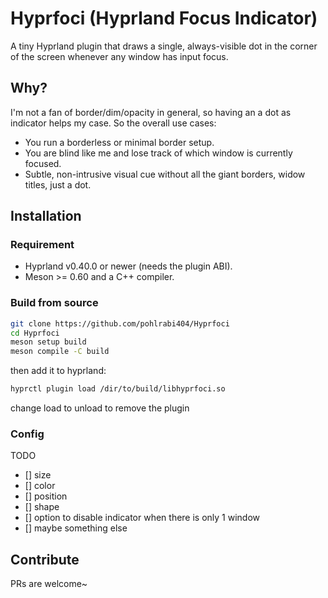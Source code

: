 # Hyprfoci (Hyprland Focus Indicator)
A tiny Hyprland plugin that draws a single, always-visible dot in the corner of the screen whenever any window has input focus.

## Why?
I'm not a fan of border/dim/opacity in general, so having an a dot as indicator helps my case.
So the overall use cases: 
- You run a borderless or minimal border setup.
- You are blind like me and lose track of which window is currently focused.
- Subtle, non-intrusive visual cue without all the giant borders, widow titles, just a dot.

## Installation
### Requirement
- Hyprland v0.40.0 or newer (needs the plugin ABI).
- Meson >= 0.60 and a C++ compiler. 

### Build from source
```bash
git clone https://github.com/pohlrabi404/Hyprfoci
cd Hyprfoci
meson setup build
meson compile -C build
```
then add it to hyprland:
```bash
hyprctl plugin load /dir/to/build/libhyprfoci.so
```
change load to unload to remove the plugin

### Config
TODO
- [] size
- [] color
- [] position
- [] shape
- [] option to disable indicator when there is only 1 window
- [] maybe something else

## Contribute
PRs are welcome~
